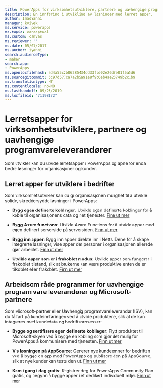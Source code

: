 ```yaml
---
title: PowerApps for virksomhetsutviklere, partnere og uavhengige programvareleverandører | Microsoft Docs
description: En innføring i utvikling av løsninger med lerret apper.
author: ImadYanni
manager: kvivek
ms.service: powerapps
ms.topic: conceptual
ms.custom: canvas
ms.reviewer: ''
ms.date: 05/01/2017
ms.author: iyanni
search.audienceType:
- maker
search.app:
- PowerApps
ms.openlocfilehash: ad4a55c2b86285434dd33fcd02e26d7e81f5a5d6
ms.sourcegitcommit: 3c97d577ca7a2b5a91e8f9b6eb4ae23749b2c1b9
ms.translationtype: MT
ms.contentlocale: nb-NO
ms.lasthandoff: 09/23/2019
ms.locfileid: "71198172"
---
```

# <a name="canvas-apps-for-enterprise-developers-partners-and-isvs"></a>Lerretsapper for virksomhetsutviklere, partnere og uavhengige programvareleverandører

Som utvikler kan du utvide lerretsapper i PowerApps og åpne for enda bedre løsninger for organisasjoner og kunder.

## <a name="canvas-apps-for-enterprise-developers"></a>Lerret apper for utviklere i bedrifter

Som virksomhetsutvikler kan du gi organisasjonen mulighet til å utvikle solide, skreddersydde løsninger i PowerApps:

- **Bygg egen definerte koblinger**: Utvikle egen definerte koblinger for å koble til organisasjonens data og net tjenester. [Finn ut mer](https://docs.microsoft.com/connectors/custom-connectors/)

- **Bygg Azure functions**: Utvikle Azure Functions for å utvide apper med egen definert serverside på serversiden. [Finn ut mer](https://docs.microsoft.com/azure/azure-functions/functions-powerapps-scenario)

- **Bygg inn apper**: Bygg inn apper direkte inn i Netts IDene for å skape integrerte løsninger, vise apper der personer i organisasjonen allerede gjør arbeidet. [Finn ut mer](embed-apps-dev.md)

- **Utvikle apper som er i frakoblet modus**: Utvikle apper som fungerer i frakoblet tilstand, slik at brukerne kan være produktive enten de er tilkoblet eller frakoblet. [Finn ut mer](offline-apps.md)

## <a name="canvas-apps-for-isvs-and-microsoft-partners"></a>Arbeidsom råde programmer for uavhengige program vare leverandører og Microsoft-partnere

Som Microsoft-partner eller Uavhengig programvareleverandør (ISV), kan du få fart på kundeinnføringen ved å utvide produktene, slik at de kan integreres med kundedata og bedriftsprosesser:

- **Bygge og sertifisere egen definerte koblinger**: Flytt produktet til Microsoft-skyen ved å bygge en kobling som gjør det mulig for PowerApps å kommunisere med tjenesten. [Finn ut mer](https://docs.microsoft.com/connectors/custom-connectors/submit-certification)

- **Vis løsningen på AppSource**: Generer nye kundeemner for bedriften ved å bygge en app med PowerApps og publisere den på AppSource, slik at nye kunder kan teste den ut. [Finn ut mer](dev-appsource-test-drive.md)

- **Kom i gang i dag gratis**: Registrer deg for PowerApps Community Plan gratis, og begynn å bygge apper i et dedikert individuelt miljø. [Finn ut mer](../dev-community-plan.md)
